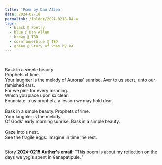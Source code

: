 ```yaml
---
title: 'Poem by Dan Allen'
date: 2024-02-18
permalink: /folder/2024-0218-DA-4
tags:
  - black @ Poetry
  - blue @ Dan Allen
  - brown @ TBD
  - cornflowerblue @ TBD
  - green @ Story of Poem by DA
---
```


<br>

<p>
Bask in a simple beauty.<br>
Prophets of time.<br>
Your laughter is the melody of Auroras' sunrise. Aver to us seers, unto our famished ears.<br>
For we pine for every meaning.<br>
Which you place upon so clear.<br>
Enunciate to us prophets, a lesson we may hold dear.<br>
<br>
Bask in a simple beauty. Prophets of time.<br>
Your laughter is the melody.<br>
Of Gods' early morning sunrise. Bask in a simple beauty.<br>
<br>
Gaze into a nest.<br>
See the fragile eggs. Imagine in time the rest.<br>
</p>

<br>

<wave-list>
<list-title color="DarkSeaGreen" width="25">Story</list-title>
  <list-item color="BlanchedAlmond"  width="280"><b>2024-0215 Author's email:</b> "This poem is about my reflection on the days we yogis spent in Ganapatipule. "</list-item>
</wave-list>